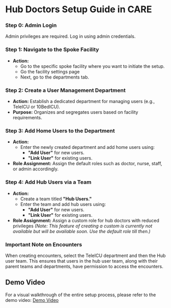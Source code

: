 # Hub Doctors Setup Guide in CARE

### Step 0: Admin Login
Admin privileges are required. Log in using admin credentials.

### Step 1: Navigate to the Spoke Facility
- **Action:** 
  - Go to the specific spoke facility where you want to initiate the setup. 
  - Go the facility settings page
  - Next, go to the departments tab.

### Step 2: Create a User Management Department
- **Action:** Establish a dedicated department for managing users (e.g., TeleICU or 10BedICU).
- **Purpose:** Organizes and segregates users based on facility requirements.

### Step 3: Add Home Users to the Department
- **Action:** 
  - Enter the newly created department and add home users using:
    - **"Add User"** for new users.
    - **"Link User"** for existing users.
- **Role Assignment:** Assign the default roles such as doctor, nurse, staff, or admin accordingly.

### Step 4: Add Hub Users via a Team
- **Action:** 
  - Create a team titled **"Hub Users."**
  - Enter the team and add hub users using:
    - **"Add User"** for new users.
    - **"Link User"** for existing users.
- **Role Assignment:** Assign a custom role for hub doctors with reduced privileges *(Note: This feature of creating a custom is currently not available but will be available soon. Use the default role till then.)*

### Important Note on Encounters
When creating encounters, select the TeleICU department and then the Hub user team. This ensures that users in the hub user team, along with their parent teams and departments, have permission to access the encounters.

## Demo Video
For a visual walkthrough of the entire setup process, please refer to the demo video:
[Demo Video](https://drive.google.com/file/d/1TN0DsykLKVsCUgfyZPE0ZRIyMQ7CECJ_/view?usp=sharing)
